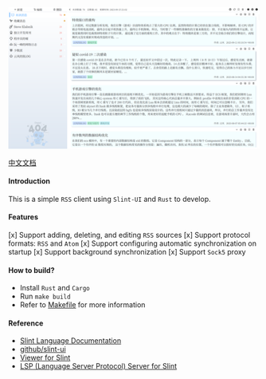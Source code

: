 ![screenshot](./screenshot/rssbox.png)

[中文文档](./README.zh-CN.md)

#### Introduction
This is a simple `RSS` client using `Slint-UI` and `Rust` to develop.

#### Features
[x] Support adding, deleting, and editing `RSS` sources
[x] Support protocol formats: `RSS` and `Atom`
[x] Support configuring automatic synchronization on startup
[x] Support background synchronization
[x] Support `Sock5` proxy

#### How to build?
- Install `Rust` and `Cargo`
- Run `make build`
- Refer to [Makefile](./Makefile) for more information

#### Reference
- [Slint Language Documentation](https://slint-ui.com/releases/1.0.0/docs/slint/)
- [github/slint-ui](https://github.com/slint-ui/slint)
- [Viewer for Slint](https://github.com/slint-ui/slint/tree/master/tools/viewer)
- [LSP (Language Server Protocol) Server for Slint](https://github.com/slint-ui/slint/tree/master/tools/lsp)
